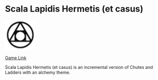 # Scala Lapidis Hermetis (et casus)

<img src="/pstone50.png?raw=true" width="100">

[Game Link](https://asteriskman7.github.io/ScalaLapidisHermetis/)

Scala Lapidis Hermetis (et casus) is an incremental version of Chutes and Ladders with an alchemy theme.
